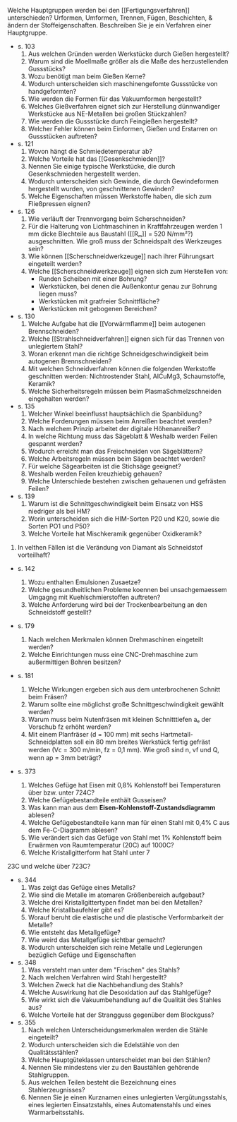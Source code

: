 Welche Hauptgruppen werden bei den [[Fertigungsverfahren]] unterschieden? 
Urformen, Umformen, Trennen, Fügen, Beschichten, & ändern der Stoffeigenschaften.
Beschreiben Sie je ein Verfahren einer Hauptgruppe.
 
- s. 103 
	1. Aus welchen Gründen werden Werkstücke durch Gießen hergestellt?
	2. Warum sind die Moellmaße größer als die Maße des herzustellenden Gussstücks?
	3. Wozu benötigt man beim Gießen Kerne?
	4. Wodurch unterscheiden sich maschinengefomte Gussstücke von handgeformten? 
	5. Wie werden die Formen für das Vakuumformen hergestellt? 
	6. Welches Gießverfahren eignet sich zur Herstellung dünnwandiger Werkstücke aus NE-Metallen bei großen Stückzahlen? 
	7. Wie werden die Gussstücke durch Feingießen hergestellt? 
	8. Welcher Fehler können beim Einformen, Gießen und Erstarren on Gussstücken auftreten?
- s. 121 
	1. Wovon hängt die Schmiedetemperatur ab? 
	2. Welche Vorteile hat das [[Gesenkschmieden]]?
	3. Nennen Sie einige typische Werkstücke, die durch Gesenkschmieden hergestellt werden.
	4. Wodurch unterscheiden sich Gewinde, die durch Gewindeformen hergestellt wurden, von geschnittenen Gewinden? 
	5. Welche Eigenschaften müssen Werkstoffe haben, die sich zum Fließpressen eignen?
-   s. 126
	1. Wie verläuft der Trennvorgang beim Scherschneiden?
	2. Für die Halterung von Lichtmaschinen in Kraftfahrzeugen werden 1 mm dicke Blechteile aus Baustahl ([[Rₘ]] = 520 N/mm²?) ausgeschnitten. Wie groß muss der Schneidspalt des Werkzeuges sein?
	3. Wie können [[Scherschneidwerkzeuge]] nach ihrer Führungsart eingeteilt werden?
	4. Welche [[Scherschneidwerkzeuge]] eignen sich zum Herstellen von:
		-  Runden Scheiben mit einer Bohrung?
		- Werkstücken, bei denen die Außenkontur genau zur Bohrung liegen muss?
		- Werkstücken mit gratfreier Schnittfläche?
		- Werkstücken mit gebogenen Bereichen?
-   s. 130
	1.   Welche Aufgabe hat die [[Vorwärmflamme]] beim autogenen Brennschneiden?
	2.   Welche [[Strahlschneidverfahren]] eignen sich für das Trennen von unlegiertem Stahl?
	3.   Woran erkennt man die richtige Schneidgeschwindigkeit beim autogenen Brennschneiden?
	4.   Mit welchen Schneidverfahren können die folgenden Werkstoffe geschnitten werden: Nichtrostender Stahl, AlCuMg3, Schaumstoffe, Keramik?
	5.   Welche Sicherheitsregeln müssen beim PlasmaSchmelzschneiden eingehalten werden?
-   s. 135
	1.   Welcher Winkel beeinflusst hauptsächlich die Spanbildung?
	2.   Welche Forderungen müssen beim Anreißen beachtet werden?
	3.   Nach welchem Prinzip arbeitet der digitale Höhenanreißer?
	4.  In welche Richtung muss das Sägeblatt & Weshalb werden Feilen gespannt werden?
	5.   Wodurch erreicht man das Freischneiden von Sägeblättern?
	6.   Welche Arbeitsregeln müssen beim Sägen beachtet werden?
	7.   Für welche Sägearbeiten ist die Stichsäge geeignet?
	8.   Weshalb werden Feilen kreuzhiebig gehauen?
	9.   Welche Unterschiede bestehen zwischen gehauenen und gefrästen Feilen?
-   s. 139
	1.   Warum ist die Schnittgeschwindigkeit beim Einsatz von HSS niedriger als bei HM?
	2.  Worin unterscheiden sich die HIM-Sorten P20 und K20, sowie die Sorten PO1 und P50?
	3.   Welche Vorteile hat Mischkeramik gegenüber Oxidkeramik?
1.   In velthen Fällen ist die Verändung von Diamant als Schneidstof vorteilhaft?
- s. 142
	1. Wozu enthalten Emulsionen Zusaetze?
	2. Welche gesundheitlichen Probleme koennen bei unsachgemaessem Umgagng mit Kuehlschmierstoffen auftreten?
	3. Welche Anforderung wird bei der Trockenbearbeitung an den Schneidstoff gestellt?
 
- s. 179
	1. Nach welchen Merkmalen können Drehmaschinen eingeteilt werden? 
	2. Welche Einrichtungen muss eine CNC-Drehmaschine zum außermittigen Bohren besitzen?
- s. 181
	1. Welche Wirkungen ergeben sich aus dem unterbrochenen Schnitt beim Fräsen?
	2. Warum sollte eine möglichst große Schnittgeschwindigkeit gewählt werden? 
	3. Warum muss beim Nutenfräsen mit kleinen Schnitttiefen aₑ der Vorschub fz erhöht werden? 
	4. Mit einem Planfräser (d = 100 mm) mit sechs Hartmetall-Schneidplatten soll ein 80 mm breites Werkstück fertig gefräst werden (Vᴄ = 300 m/min, fz = 0,1 mm). Wie groß sind n, vf und Q, wenn ap = 3mm beträgt? 
- s. 373 
	1. Welches Gefüge hat Eisen mit 0,8% Kohlenstoff bei Temperaturen über bzw. unter 724C?
	2. Welche Gefügebestandteile enthält Gusseisen?
	3. Was kann man aus dem **Eisen-Kohlenstoff-Zustandsdiagramm** ablesen?
	4. Welche Gefügebestandteile kann man für einen Stahl mit 0,4% C aus dem Fe-C-Diagramm ablesen?
	5. Wie verändert sich das Gefüge von Stahl met 1% Kohlenstoff beim Erwärmen von Raumtemperatur (20C) auf 1000C?
	6. Welche Kristallgitterform hat Stahl unter 7

23C und welche über 723C?
- s. 344
	1. Was zeigt das Gefüge eines Metalls?
	2. Wie sind die Metalle im atomaren Größenbereich aufgebaut?
	3. Welche drei Kristallgittertypen findet man bei den Metallen?
	4. Welche Kristallbaufehler gibt es?
	5. Worauf beruht die elastische und die plastische Verformbarkeit der Metalle?
	6. Wie entsteht das Metallgefüge?
	7. Wie weird das Metallgefüge sichtbar gemacht?
	8. Wodurch unterscheiden sich reine Metalle und Legierungen bezüglich Gefüge und Eigenschaften 
- s. 348
	1. Was versteht man unter dem "Frischen" des Stahls?
	2. Nach welchen Verfahren wird Stahl hergestellt?
	3. Welchen Zweck hat die Nachbehandlung des Stahls?
	4. Welche Auswirkung hat die Desoxidation auf das Stahlgefüge?
	5. Wie wirkt sich die Vakuumbehandlung auf die Qualität des Stahles aus?
	6. Welche Vorteile hat der Strangguss gegenüber dem Blockguss?
- s. 355
	1. Nach welchen Unterscheidungsmerkmalen werden die Stähle eingeteilt?
	2. Wodurch unterscheiden sich die Edelstähle von den Qualitätsstählen?
	3.  ﻿﻿Welche Hauptgüteklassen unterscheidet man bei den Stählen?
	4.  ﻿﻿﻿Nennen Sie mindestens vier zu den Baustählen gehörende Stahlgruppen.
	5.  ﻿﻿Aus welchen Teilen besteht die Bezeichnung eines Stahlerzeugnisses?
	6.  ﻿﻿Nennen Sie je einen Kurznamen eines unlegierten Vergütungsstahls, eines legierten Einsatzstahls, eines Automatenstahls und eines Warmarbeitsstahls.
